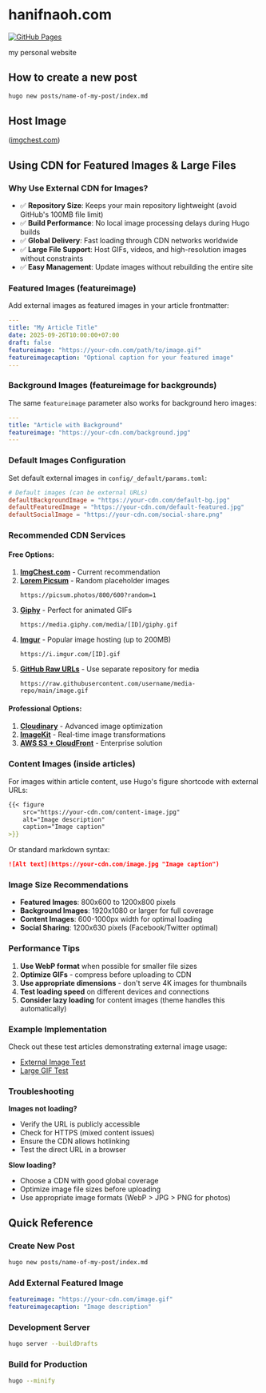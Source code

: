 # hanifnaoh.com

[![GitHub Pages](https://github.com/HanifNaOH/hanifnaoh.github.io/actions/workflows/gh-pages.yml/badge.svg)](https://github.com/HanifNaOH/hanifnaoh.github.io/actions/workflows/gh-pages.yml)

my personal website

## How to create a new post

```bash
hugo new posts/name-of-my-post/index.md
```

## Host Image

([imgchest.com](https://imgchest.com))

## Using CDN for Featured Images & Large Files

### Why Use External CDN for Images?

- ✅ **Repository Size**: Keeps your main repository lightweight (avoid GitHub's 100MB file limit)
- ✅ **Build Performance**: No local image processing delays during Hugo builds
- ✅ **Global Delivery**: Fast loading through CDN networks worldwide
- ✅ **Large File Support**: Host GIFs, videos, and high-resolution images without constraints
- ✅ **Easy Management**: Update images without rebuilding the entire site

### Featured Images (featureimage)

Add external images as featured images in your article frontmatter:

```yaml
---
title: "My Article Title"
date: 2025-09-26T10:00:00+07:00
draft: false
featureimage: "https://your-cdn.com/path/to/image.gif"
featureimagecaption: "Optional caption for your featured image"
---
```

### Background Images (featureimage for backgrounds)

The same `featureimage` parameter also works for background hero images:

```yaml
---
title: "Article with Background"
featureimage: "https://your-cdn.com/background.jpg"
---
```

### Default Images Configuration

Set default external images in `config/_default/params.toml`:

```toml
# Default images (can be external URLs)
defaultBackgroundImage = "https://your-cdn.com/default-bg.jpg"
defaultFeaturedImage = "https://your-cdn.com/default-featured.jpg" 
defaultSocialImage = "https://your-cdn.com/social-share.png"
```

### Recommended CDN Services

#### Free Options:
1. **[ImgChest.com](https://imgchest.com)** - Current recommendation
2. **[Lorem Picsum](https://picsum.photos/)** - Random placeholder images
   ```
   https://picsum.photos/800/600?random=1
   ```
3. **[Giphy](https://giphy.com)** - Perfect for animated GIFs
   ```
   https://media.giphy.com/media/[ID]/giphy.gif
   ```
4. **[Imgur](https://imgur.com)** - Popular image hosting (up to 200MB)
   ```
   https://i.imgur.com/[ID].gif
   ```
5. **[GitHub Raw URLs](https://github.com)** - Use separate repository for media
   ```
   https://raw.githubusercontent.com/username/media-repo/main/image.gif
   ```

#### Professional Options:
1. **[Cloudinary](https://cloudinary.com)** - Advanced image optimization
2. **[ImageKit](https://imagekit.io)** - Real-time image transformations
3. **[AWS S3 + CloudFront](https://aws.amazon.com)** - Enterprise solution

### Content Images (inside articles)

For images within article content, use Hugo's figure shortcode with external URLs:

```markdown
{{< figure 
    src="https://your-cdn.com/content-image.jpg" 
    alt="Image description" 
    caption="Image caption" 
>}}
```

Or standard markdown syntax:
```markdown
![Alt text](https://your-cdn.com/image.jpg "Image caption")
```

### Image Size Recommendations

- **Featured Images**: 800x600 to 1200x800 pixels
- **Background Images**: 1920x1080 or larger for full coverage
- **Content Images**: 600-1000px width for optimal loading
- **Social Sharing**: 1200x630 pixels (Facebook/Twitter optimal)

### Performance Tips

1. **Use WebP format** when possible for smaller file sizes
2. **Optimize GIFs** - compress before uploading to CDN
3. **Use appropriate dimensions** - don't serve 4K images for thumbnails
4. **Test loading speed** on different devices and connections
5. **Consider lazy loading** for content images (theme handles this automatically)

### Example Implementation

Check out these test articles demonstrating external image usage:
- [External Image Test](/posts/external-image-test-2/)
- [Large GIF Test](/posts/large-gif-external-test/)

### Troubleshooting

**Images not loading?**
- Verify the URL is publicly accessible
- Check for HTTPS (mixed content issues)
- Ensure the CDN allows hotlinking
- Test the direct URL in a browser

**Slow loading?**
- Choose a CDN with good global coverage
- Optimize image file sizes before uploading
- Use appropriate image formats (WebP > JPG > PNG for photos)

## Quick Reference

### Create New Post
```bash
hugo new posts/name-of-my-post/index.md
```

### Add External Featured Image
```yaml
featureimage: "https://your-cdn.com/image.gif"
featureimagecaption: "Image description"
```

### Development Server
```bash
hugo server --buildDrafts
```

### Build for Production
```bash
hugo --minify
```
